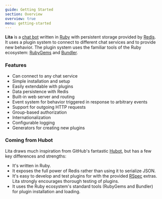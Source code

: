 ```yaml
---
guide: Getting Started
section: Overview
overview: true
menu: getting-started
---
```


**Lita** is a [chat bot](https://en.wikipedia.org/wiki/Chatterbot) written in [Ruby](https://www.ruby-lang.org/) with persistent storage provided by [Redis](http://redis.io/). It uses a plugin system to connect to different chat services and to provide new behavior. The plugin system uses the familiar tools of the Ruby ecosystem: [RubyGems](https://rubygems.org/) and [Bundler](http://bundler.io/).

<h3 id="features">Features</h3>

* Can connect to any chat service
* Simple installation and setup
* Easily extendable with plugins
* Data persistence with Redis
* Built-in web server and routing
* Event system for behavior triggered in response to arbitrary events
* Support for outgoing HTTP requests
* Group-based authorization
* Internationalization
* Configurable logging
* Generators for creating new plugins

<h3 id="coming-from-hubot">Coming from Hubot</h3>

Lita draws much inspiration from GitHub's fantastic [Hubot](https://hubot.github.com/), but has a few key differences and strengths:

* It's written in Ruby.
* It exposes the full power of Redis rather than using it to serialize JSON.
* It's easy to develop and test plugins for with the provided [RSpec](https://github.com/rspec/rspec) extras. Lita strongly encourages thorough testing of plugins.
* It uses the Ruby ecosystem's standard tools (RubyGems and Bundler) for plugin installation and loading.
